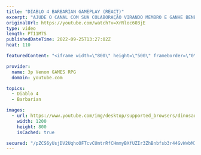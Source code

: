 ```yaml
---
title: "DIABLO 4 BARBARIAN GAMEPLAY (REACT)"
excerpt: "AJUDE O CANAL COM SUA COLABORAÇÃO VIRANDO MEMBRO E GANHE BENEFICIUS EXCLUSIVOS!!!"
originalUrl: https://youtube.com/watch?v=XrRloc603jE
type: video
length: PT11M7S
publishedDateTime: 2022-09-25T13:27:02Z
heat: 110

featuredContent: "<iframe width=\"800\" height=\"500\" frameborder=\"0\" src=\"https://www.youtube.com/embed/XrRloc603jE\" allow=\"accelerometer; autoplay; encrypted-media; gyroscope; picture-in-picture\" allowfullscreen></iframe>"

provider:
  name: 3p Venom GAMES RPG
  domain: youtube.com

topics:
  - Diablo 4
  - Barbarian

images:
  - url: https://www.youtube.com/img/desktop/supported_browsers/dinosaur.png
    width: 1200
    height: 800
    isCached: true

secured: "/pZCS6yUsjDV2UqhoOFTcvCUmtrRfCHmmyBXfUZIr3ZhBnbfsb3r44GvWvbMIo7+qNurCEiLkUvJxaP1MAm9X9Ss7cUTwGhm0L0YB3qnlhF1teEn9vY3YaKyNNMFCa0wot64pKCY9m4iIdK5JNDwMM8MdkVDxHq6Jo9Zz/wK8gmVXBDEflwjVEnFk3vg/7Ij2i7UMrIUagluY9zZ27a+EOhE8Gwb+gLayIn+Bw9h12w570d9YJOJawfTGUqqBCXaxEQdd/bJH2CrDwJeNOVK8deDdrKU+EeJ/LoK9yo2IWL6yCqKbDj5S6/oDFfCz4uQdU0f0j39m2q/DJU1TKEAzYBAUjVgwzd8a0akihA3tT2IcY55RapvvUF2GhANWjo3Na9oNcQ1DfeWCnuVQxR9c7yi0v+OsKqEbqHfPTVpwQk=;Hw/WhwB2MhFGGEbq/GGBbg=="
---
```


